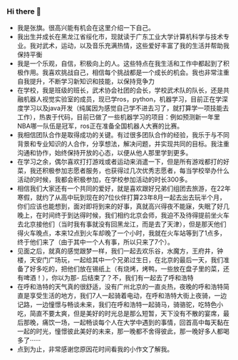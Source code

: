 ### Hi there 👋
- 我是张旗。很高兴能有机会在这里介绍一下自己。  
- 我出生并成长在黑龙江省绥化市，现就读于广东工业大学计算机科学与技术专业。我对武术，运动，以及音乐充满热情，这些爱好丰富了我的生活并帮助我保持平衡  
- 我是一个乐观，自信，积极向上的人。这些特点在我生活和工作中都起到了积极作用。我喜欢挑战自己，相信每个挑战都是一个成长的机会。我也非常注重自我提升，不断学习新知识和技能，以保持竞争力  
- 在学校，我是班级的班长，武术协会社团的会长，学校武术队的队长，还是共融机器人视觉实验室的成员，现已学ros，python，机器学习，目前正在学深度学习以及java开发（纯属因为感觉自己学不进去习了，就打算学一项技能去工作），热衷于代码，目前已做了一些机器学习的项目：例如预测新一年里NBA哪一队伍是冠军，ros正在准备全国机器人大赛的比赛。  
- 我相信团队合作是取得成功的关键。有过很多团队合作的经验，我乐于与不同背景和专业知识的人合作，分享想法，解决问题，并实现共同的目标。我注重沟通和协作，始终保持开放的心态，以便从他人那里学到更多。  
- 在学习之余，偶尔喜欢打打游戏或者运动来消遣一下，但是所有游戏都打的好菜，我还积极参加志愿者服务，也获得过几次优秀志愿者，每当学校举办什么活动的时候，我都会积极参加，在学校参加活动的时长300多。  
- 相信我们大家还有一个共同的爱好，就是喜欢跟好兄弟们组团去旅游，在22年寒假，就约了从高中玩到现在的7位伙伴打算23年8月一起去出去玩半个月，你们应该也能想到，面对即将到来的好事，真就高兴得夜不能寐，失眠了好几晚上，在时间终于到达得时候，我们相约北京会师，我迫不及待得提前坐火车去北京接他们（当时我有事就没有回黑龙江，而是去了天津），但是那天他们得火车晚点，本来12点到火车却晚了一个小时，我就在火车站等到了1点多，终于他们来了（由于其中一个人有事，所以只来了7个）。  
- 见面之后，就真的感觉跟梦一样，我们一起去欢乐谷，水魔方，王府井，钟楼，天安门广场玩，一起给其中一个兄弟过生日，在北京的最后一天，我们准备了好多吃的，把他们放在锡纸上（有烧烤，烤鸭，一些放在盘子里的菜，还有啤酒！），你以为那- 后结束了？不，我们有一起去了呼和浩特  
- 在呼和浩特的天气真的很舒适，没有广州北京的一直炎热，夜晚的呼和浩特简直是享受生活的地方，我们7人一起骑着电动，在呼和浩特大街上夜骑，一边记路，一边憧憬与畅谈未来，我们在呼和浩特一起骑马，骑骆驼，吃特色小吃，简直不要太爽，但是美好的时光总是那么短暂，天下没有不散的宴席，最后那晚，痛饮一场，一起畅谈每个人在大学中遇到的事情，回首高中每天黏在一起的时光，憧憬彼此美好的未来，那一晚都不舍得彼此，那一晚好多人都喝多了······  
- 点到为止，非常感谢您原因花时间看我的小作文了解我。  
